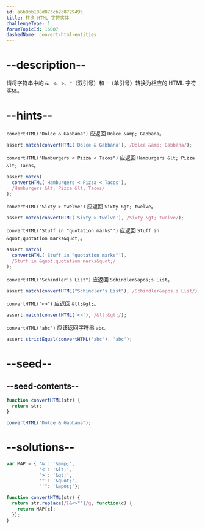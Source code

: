 ```yaml
---
id: a6b0bb188d873cb2c8729495
title: 转换 HTML 字符实体
challengeType: 1
forumTopicId: 16007
dashedName: convert-html-entities
---
```


# --description--

请将字符串中的 `&`、`<`、`>`、`"`（双引号）和 `'`（单引号）转换为相应的 HTML 字符实体。

# --hints--

`convertHTML("Dolce & Gabbana")` 应返回 `Dolce &amp; Gabbana`。

```js
assert.match(convertHTML('Dolce & Gabbana'), /Dolce &amp; Gabbana/);
```

`convertHTML("Hamburgers < Pizza < Tacos")` 应返回 `Hamburgers &lt; Pizza &lt; Tacos`。

```js
assert.match(
  convertHTML('Hamburgers < Pizza < Tacos'),
  /Hamburgers &lt; Pizza &lt; Tacos/
);
```

`convertHTML("Sixty > twelve")` 应返回 `Sixty &gt; twelve`。

```js
assert.match(convertHTML('Sixty > twelve'), /Sixty &gt; twelve/);
```

`convertHTML('Stuff in "quotation marks"')` 应返回 `Stuff in &quot;quotation marks&quot;`。

```js
assert.match(
  convertHTML('Stuff in "quotation marks"'),
  /Stuff in &quot;quotation marks&quot;/
);
```

`convertHTML("Schindler's List")` 应返回 `Schindler&apos;s List`。

```js
assert.match(convertHTML("Schindler's List"), /Schindler&apos;s List/);
```

`convertHTML("<>")` 应返回 `&lt;&gt;`。

```js
assert.match(convertHTML('<>'), /&lt;&gt;/);
```

`convertHTML("abc")` 应该返回字符串 `abc`。

```js
assert.strictEqual(convertHTML('abc'), 'abc');
```

# --seed--

## --seed-contents--

```js
function convertHTML(str) {
  return str;
}

convertHTML("Dolce & Gabbana");
```

# --solutions--

```js
var MAP = { '&': '&amp;',
            '<': '&lt;',
            '>': '&gt;',
            '"': '&quot;',
            "'": '&apos;'};

function convertHTML(str) {
  return str.replace(/[&<>"']/g, function(c) {
    return MAP[c];
  });
}
```
